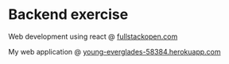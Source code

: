 # Backend exercise
Web development using react @ 
[fullstackopen.com](https://fullstackopen.com/en)

My web application @
[young-everglades-58384.herokuapp.com](https://young-everglades-58384.herokuapp.com/)